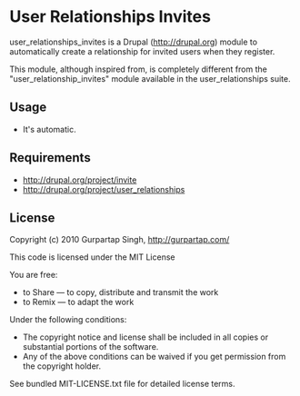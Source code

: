 User Relationships Invites
==============

user_relationships_invites is a Drupal (http://drupal.org) module to automatically create a relationship for invited users when they register.

This module, although inspired from, is completely different from the "user_relationship_invites" module available in the user_relationships suite.

Usage
-------

 * It's automatic.

Requirements
-------

 * http://drupal.org/project/invite
 * http://drupal.org/project/user_relationships

License
-------

Copyright (c) 2010 Gurpartap Singh, http://gurpartap.com/

This code is licensed under the MIT License

You are free:

 * to Share — to copy, distribute and transmit the work
 * to Remix — to adapt the work

Under the following conditions:

 * The copyright notice and license shall be included in all copies or substantial portions of the software.
 * Any of the above conditions can be waived if you get permission from the copyright holder.

See bundled MIT-LICENSE.txt file for detailed license terms.